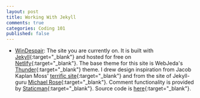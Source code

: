 ```yaml
---
layout: post
title: Working With Jekyll
comments: true
categories: Coding 101
published: false
---
```


* [WinDespair](https://www.WinDespair.com): The site you are currently on. It is built with [Jekyll](https://jekyllrb.com/){:target="_blank"} and hosted for free on [Netlify](https://www.netlify.com/){:target="_blank"}. The base theme for this site is WebJeda's [Thunder](http://webjeda.com/thunder/){:target="_blank"} theme. I drew design inspiration from Jacob Kaplan Moss' [terrific site](https://jacobian.org/){:target="_blank"} and from the site of Jekyll-guru [Michael Rose](https://mademistakes.com/){:target="_blank"}. Comment functionality is provided by [Staticman](https://staticman.net/){:target="_blank"}. Source code is [here](https://github.com/GonzaloZiadi/windespair/){:target="_blank"}.
